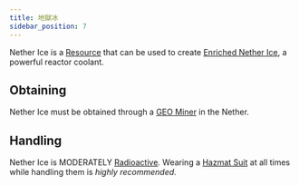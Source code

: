 ```yaml
---
title: 地獄冰
sidebar_position: 7
---
```


Nether Ice is a [Resource](/docs/Slimefun/Resources) that can be used to create [Enriched Nether Ice](Enriched-Nether-Ice), a powerful reactor coolant.

## Obtaining

Nether Ice must be obtained through a [GEO Miner](GEO-Miner) in the Nether.

## Handling

Nether Ice is MODERATELY [Radioactive](Radiation). Wearing a [Hazmat Suit](Armor#hazmat-suit) at all times while handling them is *highly recommended*.
